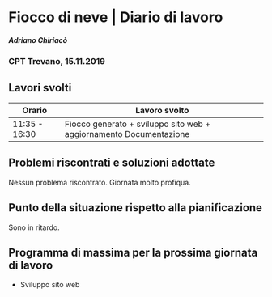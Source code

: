 

# Fiocco di neve | Diario di lavoro
##### Adriano Chiriacò
### CPT Trevano, 15.11.2019

## Lavori svolti


|Orario        |Lavoro svolto                 |
|--------------|---------------------------------------------------------|
|11:35 - 16:30 |Fiocco generato + sviluppo sito web + aggiornamento  Documentazione  |


##  Problemi riscontrati e soluzioni adottate
Nessun problema riscontrato. Giornata molto profiqua.
##  Punto della situazione rispetto alla pianificazione
Sono in ritardo.

## Programma di massima per la prossima giornata di lavoro
- Sviluppo sito web

